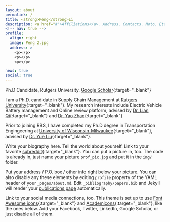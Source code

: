 ```yaml
---
layout: about
permalink: /
title: <strong>Peng</strong>Li
description: <a href="#">Affiliations</a>. Address. Contacts. Moto. Etc.
<!-- nav: true -->
profile:
  align: right
  image: Peng 2.jpg
  address: >
    <p></p>
    <p></p>
    <p></p>

news: true
social: true
---
```

Ph.D Candidate, Rutgers University.
[Google Scholar](https://scholar.google.com/citations?user=cYCU2F8AAAAJ&hl=en){:target="\_blank"}

I am a Ph.D. candidate in Supply Chain Management at [Rutgers University](https://www.rutgers.edu/){:target="_blank"}. My research interests include Electric Vehicle Battery management and Online review platform, advised by [Dr. Lian Qi](https://www.business.rutgers.edu/faculty/lian-qi){:target="\_blank"} and [Dr. Yao Zhao](http://zhao.rutgers.edu/index.htm){:target="\_blank"}

Prior to joining RBS, I have completed my Ph.D degree in Transportation Engingeering at [University of Wisconsin-Milwaukee](https://uwm.edu/){:target="_blank"}, advised by [Dr. Yue Liu](https://uwm.edu/engineering/people/liu-ph-d-yue/){:target="_blank"}.

Write your biography here. Tell the world about yourself. Link to your favorite [subreddit](http://reddit.com){:target="\_blank"}. You can put a picture in, too. The code is already in, just name your picture `prof_pic.jpg` and put it in the `img/` folder.

Put your address / P.O. box / other info right below your picture. You can also disable any these elements by editing `profile` property of the YAML header of your `_pages/about.md`. Edit `_bibliography/papers.bib` and Jekyll will render your [publications page](/publications/) automatically.

Link to your social media connections, too. This theme is set up to use [Font Awesome icons](http://fortawesome.github.io/Font-Awesome/){:target="\_blank"} and [Academicons](https://jpswalsh.github.io/academicons/){:target="\_blank"}, like the ones below. Add your Facebook, Twitter, LinkedIn, Google Scholar, or just disable all of them.
